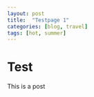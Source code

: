 ```yaml
---
layout: post
title:  "Testpage 1"
categories: [blog, travel]
tags: [hot, summer]
---
```

# Test
This is a post
